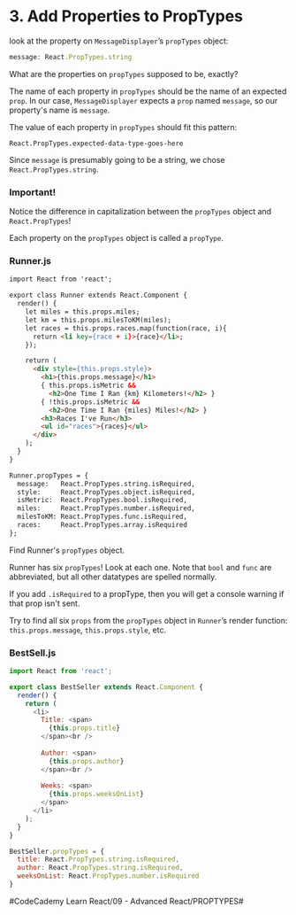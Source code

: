 # 3. Add Properties to PropTypes
look at the property on `MessageDisplayer`’s `propTypes` object:

``` javascript
message: React.PropTypes.string
```

What are the properties on `propTypes` supposed to be, exactly?

The name of each property in `propTypes` should be the name of an expected `prop`. In our case, `MessageDisplayer` expects a `prop` named `message`, so our property's name is `message`.

The value of each property in `propTypes` should fit this pattern:

`React.PropTypes.expected-data-type-goes-here`

Since `message` is presumably going to be a string, we chose `React.PropTypes.string`.

### Important!
Notice the difference in capitalization between the `propTypes` object and `React.PropTypes`!

Each property on the `propTypes` object is called a `propType`.

### Runner.js

``` html
import React from 'react';

export class Runner extends React.Component {
  render() {
  	let miles = this.props.miles;
    let km = this.props.milesToKM(miles);
    let races = this.props.races.map(function(race, i){
      return <li key={race + i}>{race}</li>;
    });

    return (
      <div style={this.props.style}>
        <h1>{this.props.message}</h1>
        { this.props.isMetric && 
          <h2>One Time I Ran {km} Kilometers!</h2> }
        { !this.props.isMetric && 
          <h2>One Time I Ran {miles} Miles!</h2> }
        <h3>Races I've Run</h3>
        <ul id="races">{races}</ul>
      </div>
    );
  }
}

Runner.propTypes = {
  message:   React.PropTypes.string.isRequired,
  style:     React.PropTypes.object.isRequired,
  isMetric:  React.PropTypes.bool.isRequired,
  miles:     React.PropTypes.number.isRequired,
  milesToKM: React.PropTypes.func.isRequired,
  races:     React.PropTypes.array.isRequired
};
```

Find Runner's `propTypes` object.

Runner has six `propTypes`! Look at each one. Note that `bool` and `func` are abbreviated, but all other datatypes are spelled normally.

If you add `.isRequired` to a propType, then you will get a console warning if that prop isn't sent.

Try to find all six `props` from the `propTypes` object in `Runner`’s render function: `this.props.message`, `this.props.style`, etc.

### BestSell.js

``` javascript
import React from 'react';

export class BestSeller extends React.Component {
  render() {
    return (
      <li>
        Title: <span>
          {this.props.title}
        </span><br />
        
        Author: <span>
          {this.props.author}
        </span><br />
        
        Weeks: <span>
          {this.props.weeksOnList}
        </span>
      </li>
    );
  }
}

BestSeller.propTypes = {
  title: React.PropTypes.string.isRequired,
  author: React.PropTypes.string.isRequired,
  weeksOnList: React.PropTypes.number.isRequired
}
```

#CodeCademy Learn React/09 - Advanced React/PROPTYPES#